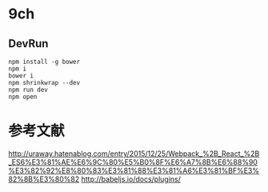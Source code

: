 # 9ch

## DevRun
```
npm install -g bower
npm i
bower i
npm shrinkwrap --dev
npm run dev
npm open
```


# 参考文献
http://uraway.hatenablog.com/entry/2015/12/25/Webpack_%2B_React_%2B_ES6%E3%81%AE%E6%9C%80%E5%B0%8F%E6%A7%8B%E6%88%90%E3%82%92%E8%80%83%E3%81%88%E3%81%A6%E3%81%BF%E3%82%8B%E3%80%82
http://babeljs.io/docs/plugins/
